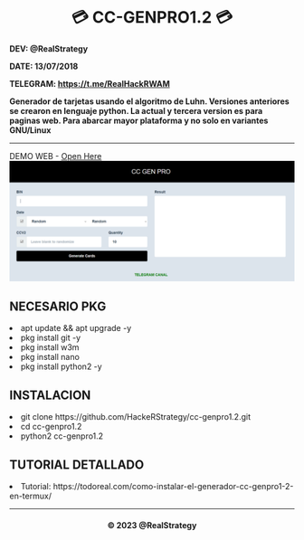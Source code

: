 <h1 align='center'>💳 CC-GENPRO1.2 💳 </h1>

<b>DEV: @RealStrategy</b>

<b>DATE: 13/07/2018</b>

<b>TELEGRAM: https://t.me/RealHackRWAM</b>

<b>Generador de tarjetas usando el algoritmo de Luhn. Versiones anteriores se crearon en lenguaje python. La actual y tercera version es para paginas web. Para abarcar mayor plataforma y no solo en variantes GNU/Linux </b>

---

DEMO WEB - [Open Here](https://cc-genpro.com)
![alt text](https://raw.githubusercontent.com/RealStrategy/realstrategy.github.io/main/CC-GENPROV1/ccgenpro.png)

<h2>NECESARIO PKG</h2>
<li>apt update && apt upgrade -y </lo>
<li>pkg install git -y </lo>
<li>pkg install w3m </lo>
<li>pkg install nano</lo>
<li>pkg install python2 -y</lo>

<h2>INSTALACION</h2>
<li>git clone https://github.com/HackeRStrategy/cc-genpro1.2.git </lo>
<li>cd cc-genpro1.2 </lo>
<li>python2 cc-genpro1.2 </lo>

<h2>TUTORIAL DETALLADO</h2>
<li>Tutorial: https://todoreal.com/como-instalar-el-generador-cc-genpro1-2-en-termux/</lo>

***

<h4 align='center'> © 2023 @RealStrategy <h4>
